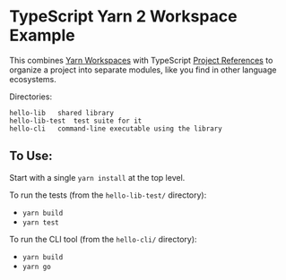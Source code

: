# TypeScript Yarn 2 Workspace Example

This combines [Yarn Workspaces](https://yarnpkg.com/features/workspaces) with TypeScript [Project References](https://www.typescriptlang.org/docs/handbook/project-references.html) to organize a project into separate modules, like you find in other language ecosystems.

Directories:

```
hello-lib	shared library
hello-lib-test	test suite for it
hello-cli	command-line executable using the library
```

## To Use:

Start with a single `yarn install` at the top level.

To run the tests (from the `hello-lib-test/` directory):

- `yarn build`
- `yarn test`

To run the CLI tool (from the `hello-cli/` directory):

- `yarn build`
- `yarn go`
